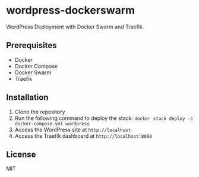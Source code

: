 # wordpress-dockerswarm

WordPress Deployment with Docker Swarm and Traefik.

## Prerequisites

- Docker
- Docker Compose
- Docker Swarm
- Traefik

## Installation

1. Clone the repository
2. Run the following command to deploy the stack: `docker stack deploy -c docker-compose.yml wordpress`
3. Access the WordPress site at `http://localhost`
4. Access the Traefik dashboard at `http://localhost:8080`

## License

MIT
